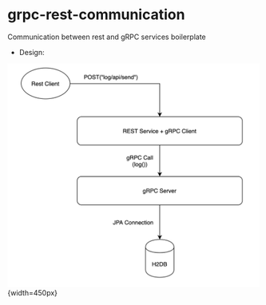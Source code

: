 # grpc-rest-communication
Communication between rest and gRPC services boilerplate

* Design:

![Architecture](grpc-client/src/main/resources/img/Architecture.png){width=450px}
